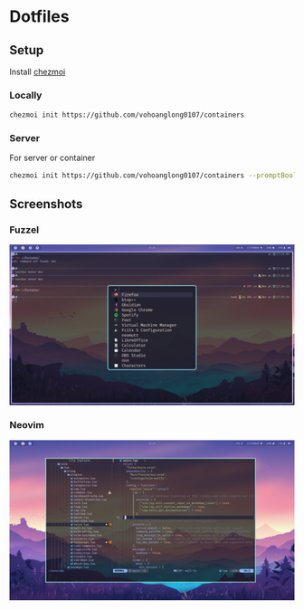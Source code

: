 # Dotfiles

## Setup

Install [chezmoi](https://www.chezmoi.io/)

### Locally

```bash
chezmoi init https://github.com/vohoanglong0107/containers
```

### Server

For server or container

```bash
chezmoi init https://github.com/vohoanglong0107/containers --promptBool "Is this a server?"=true
```

## Screenshots

### Fuzzel

![fuzzel](./screenshots/fuzzel.png)

### Neovim
![fuzzel](./screenshots/neovim.png)

